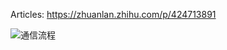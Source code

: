 Articles: https://zhuanlan.zhihu.com/p/424713891

![通信流程](https://pic2.zhimg.com/80/v2-d77e76f761f65978d1ca78266d55c5e9_1440w.jpg)